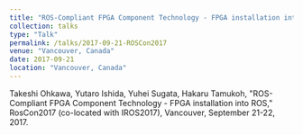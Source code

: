 ```yaml
---
title: "ROS-Compliant FPGA Component Technology - FPGA installation into ROS"
collection: talks
type: "Talk"
permalink: /talks/2017-09-21-ROSCon2017
venue: "Vancouver, Canada"
date: 2017-09-21
location: "Vancouver, Canada"
---
```


Takeshi Ohkawa, Yutaro Ishida, Yuhei Sugata, Hakaru Tamukoh, "ROS-Compliant FPGA Component Technology - FPGA installation into ROS," RosCon2017 (co-located with IROS2017), Vancouver, September 21-22, 2017.
